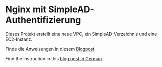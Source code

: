 Nginx mit SimpleAD-Authentifizierung
======

Dieses Projekt erstellt eine neue VPC, ein SimpleAD-Verzeichnis und eine EC2-Instanz.

Finde die Anweisungen in diesem [Blogpost](https://pabis.eu/blog/2025-01-29-Deutsch-Website-Nginx-Hinter-Active-Directory-LDAP.html).

Find the instruction in this [blog post in German](https://pabis.eu/blog/2025-01-29-Deutsch-Website-Nginx-Hinter-Active-Directory-LDAP.html).
